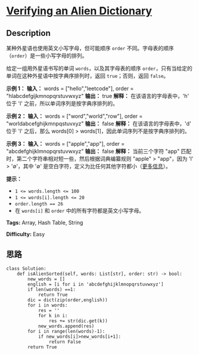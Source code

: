 # [Verifying an Alien Dictionary][title]

## Description

某种外星语也使用英文小写字母，但可能顺序 `order` 不同。字母表的顺序（`order`）是一些小写字母的排列。

给定一组用外星语书写的单词 `words`，以及其字母表的顺序 `order`，只有当给定的单词在这种外星语中按字典序排列时，返回 `true`；否则，返回
`false`。

**示例 1：**
            **输入：** words = ["hello","leetcode"], order = "hlabcdefgijkmnopqrstuvwxyz"    **输出：** true    **解释：** 在该语言的字母表中，'h' 位于 'l' 之前，所以单词序列是按字典序排列的。

**示例 2：**
            **输入：** words = ["word","world","row"], order = "worldabcefghijkmnpqstuvxyz"    **输出：** false    **解释：** 在该语言的字母表中，'d' 位于 'l' 之后，那么 words[0] > words[1]，因此单词序列不是按字典序排列的。

**示例 3：**
            **输入：** words = ["apple","app"], order = "abcdefghijklmnopqrstuvwxyz"    **输出：** false    **解释：** 当前三个字符 "app" 匹配时，第二个字符串相对短一些，然后根据词典编纂规则 "apple" > "app"，因为 'l' > '∅'，其中 '∅' 是空白字符，定义为比任何其他字符都小（[更多信息](https://baike.baidu.com/item/%E5%AD%97%E5%85%B8%E5%BA%8F)）。    

**提示：**

  * `1 <= words.length <= 100`
  * `1 <= words[i].length <= 20`
  * `order.length == 26`
  * 在 `words[i]` 和 `order` 中的所有字符都是英文小写字母。


**Tags:** Array, Hash Table, String

**Difficulty:** Easy

## 思路

``` python3
class Solution:
    def isAlienSorted(self, words: List[str], order: str) -> bool:
        new_words = []
        english = [i for i in 'abcdefghijklmnopqrstuvwxyz']
        if len(words) ==1:
            return True
        dic = dict(zip(order,english))
        for i in words:
            res = ''
            for k in i:
                res += str(dic.get(k))
            new_words.append(res)
        for i in range(len(words)-1):
            if new_words[i]>new_words[i+1]:
                return False
        return True
```

[title]: https://leetcode-cn.com/problems/verifying-an-alien-dictionary
